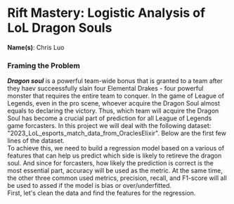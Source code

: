 # Rift Mastery: Logistic Analysis of LoL Dragon Souls
**Name(s)**: Chris Luo

### Framing the Problem
***Dragon soul*** is a powerful team-wide bonus that is granted to a team after they haev succeessfully slain four Elemental Drakes - four powerful monster that requires the entire team to conquer. In the game of League of Legends, even in the pro scene, whoever acquire the Dragon Soul almost equals to declaring the victory. Thus, which team will acquire the Dragon Soul has become a crucial part of prediction for all League of Legends game forcasters. In this project we will deal with the following dataset: "2023_LoL_esports_match_data_from_OraclesElixir". Below are the first few lines of the dataset.\
To achieve this, we need to build a regression model based on a various of features that can help us predict which side is likely to retireve the dragon soul. And since for forcasters, how likely the prediction is correct is the most essential part, accuracy will be used as the metric. At the same time, the other three common used metrics, precision, recall, and F1-score will all be used to assed if the model is bias or over/underfitted.\
First, let's clean the data and find the features for the regression.